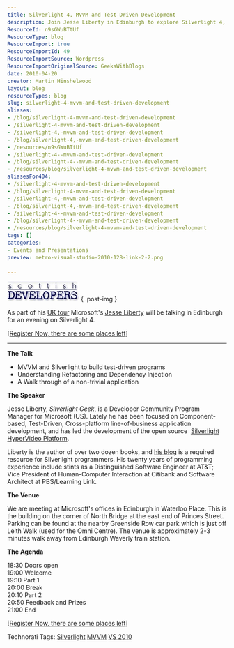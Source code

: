 ```yaml
---
title: Silverlight 4, MVVM and Test-Driven Development
description: Join Jesse Liberty in Edinburgh to explore Silverlight 4, MVVM, and test-driven development. Enhance your coding skills and register now!
ResourceId: n9sGWuBTtUf
ResourceType: blog
ResourceImport: true
ResourceImportId: 49
ResourceImportSource: Wordpress
ResourceImportOriginalSource: GeeksWithBlogs
date: 2010-04-20
creator: Martin Hinshelwood
layout: blog
resourceTypes: blog
slug: silverlight-4-mvvm-and-test-driven-development
aliases:
- /blog/silverlight-4-mvvm-and-test-driven-development
- /silverlight-4-mvvm-and-test-driven-development
- /silverlight-4,-mvvm-and-test-driven-development
- /blog/silverlight-4,-mvvm-and-test-driven-development
- /resources/n9sGWuBTtUf
- /silverlight-4--mvvm-and-test-driven-development
- /blog/silverlight-4--mvvm-and-test-driven-development
- /resources/blog/silverlight-4-mvvm-and-test-driven-development
aliasesFor404:
- /silverlight-4-mvvm-and-test-driven-development
- /blog/silverlight-4-mvvm-and-test-driven-development
- /silverlight-4,-mvvm-and-test-driven-development
- /blog/silverlight-4,-mvvm-and-test-driven-development
- /silverlight-4--mvvm-and-test-driven-development
- /blog/silverlight-4--mvvm-and-test-driven-development
- /resources/blog/silverlight-4-mvvm-and-test-driven-development
tags: []
categories:
- Events and Presentations
preview: metro-visual-studio-2010-128-link-2-2.png

---
```

![622512953[1]](images/68e63ada9c60_D045-6225129531_-1-1.jpg)
{ .post-img }

As part of his [UK tour](http://blogs.silverlight.net/blogs/jesseliberty/archive/2010/02/15/the-united-kingdom-amp-the-republic-of-ireland.aspx) Microsoft's [Jesse Liberty](http://blogs.silverlight.net/blogs/jesseliberty/) will be talking in Edinburgh for an evening on Silverlight 4.

\[[Register Now, there are some places left](http://jesse-liberty-edinburgh.eventbrite.com/)\]

---

**The Talk**

- MVVM and Silverlight to build test-driven programs
- Understanding Refactoring and Dependency Injection
- A Walk through of a non-trivial application

**The Speaker**

Jesse Liberty, _Silverlight Geek_, is a Developer Community Program Manager for Microsoft (US). Lately he has been focused on Component-based, Test-Driven, Cross-platform line-of-business application development, and has led the development of the open source  [Silverlight HyperVideo Platform](https://email.unum.com/exchweb/bin/redir.asp?URL=http://slhvp.com/).

Liberty is the author of over two dozen books, and [his blog](https://email.unum.com/exchweb/bin/redir.asp?URL=http://silverlightgeek.me/) is a required resource for Silverlight programmers. His twenty years of programming experience include stints as a Distinguished Software Engineer at AT&T; Vice President of Human-Computer Interaction at Citibank and Software Architect at PBS/Learning Link.

**The Venue**

We are meeting at Microsoft's offices in Edinburgh in Waterloo Place. This is the building on the corner of North Bridge at the east end of Princes Street. Parking can be found at the nearby Greenside Row car park which is just off Leith Walk (used for the Omni Centre). The venue is approximately 2-3 minutes walk away from Edinburgh Waverly train station.

**The Agenda**

18:30 Doors open  
19:00 Welcome  
19:10 Part 1  
20:00 Break  
20:10 Part 2  
20:50 Feedback and Prizes  
21:00 End

\[[Register Now, there are some places left](http://jesse-liberty-edinburgh.eventbrite.com/)\]

Technorati Tags: [Silverlight](http://technorati.com/tags/Silverlight) [MVVM](http://technorati.com/tags/MVVM) [VS 2010](http://technorati.com/tags/VS+2010)
